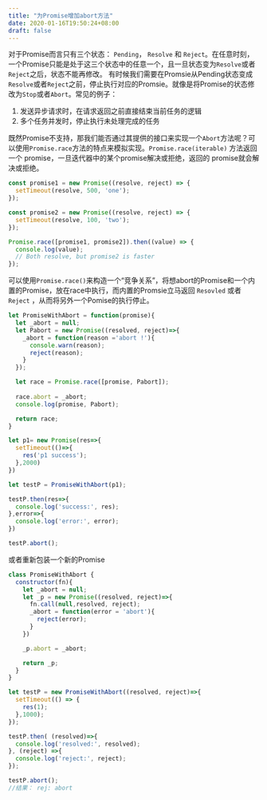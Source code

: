 ```yaml
---
title: "为Promise增加abort方法"
date: 2020-01-16T19:50:24+08:00
draft: false
---
```


对于Promise而言只有三个状态： `Pending`， `Resolve` 和 `Reject`。在任意时刻，一个Promise只能是处于这三个状态中的任意一个，且一旦状态变为`Resolve`或者`Reject`之后，状态不能再修改。
有时候我们需要在Promsie从Pending状态变成`Resolve`或者`Reject`之前，停止执行对应的Promsie。就像是将Promise的状态修改为`Stop`或者`Abort`。常见的例子：
1. 发送异步请求时，在请求返回之前直接结束当前任务的逻辑
2. 多个任务并发时，停止执行未处理完成的任务

既然Promise不支持，那我们能否通过其提供的接口来实现一个`Abort`方法呢？可以使用`Promise.race`方法的特点来模拟实现。`Promise.race(iterable)` 方法返回一个 promise，一旦迭代器中的某个promise解决或拒绝，返回的 promise就会解决或拒绝。

```js
const promise1 = new Promise((resolve, reject) => {
  setTimeout(resolve, 500, 'one');
});

const promise2 = new Promise((resolve, reject) => {
  setTimeout(resolve, 100, 'two');
});

Promise.race([promise1, promise2]).then((value) => {
  console.log(value);
  // Both resolve, but promise2 is faster
});
```

可以使用`Promise.race()`来构造一个“竞争关系”，将想abort的Promise和一个内置的Promise，放在race中执行，而内置的Promsie立马返回 `Resovled` 或者 `Reject` ，从而将另外一个Pomise的执行停止。

```js
let PromiseWithAbort = function(promise){
  let _abort = null;
  let Pabort = new Promise((resolved, reject)=>{
    _abort = function(reason ='abort !'){
      console.warn(reason);
      reject(reason);
    }
  });

  let race = Promise.race([promise, Pabort]);
  
  race.abort = _abort;
  console.log(promise, Pabort);

  return race;
}

let p1= new Promise(res=>{
  setTimeout(()=>{
    res('p1 success');
  },2000)
})

let testP = PromiseWithAbort(p1);

testP.then(res=>{
  console.log('success:', res);
},error=>{
  console.log('error:', error);
})

testP.abort();
```

或者重新包装一个新的Promise

```js
class PromiseWithAbort {
  constructor(fn){
    let _abort = null;
    let _p = new Promise((resolved, reject)=>{
      fn.call(null,resolved, reject);
      _abort = function(error = 'abort'){ 
        reject(error); 
      }
    })

    _p.abort = _abort;

    return _p;
  }
}

let testP = new PromiseWithAbort((resolved, reject)=>{
  setTimeout(() => {
    res(1);
  },1000);
});

testP.then( (resolved)=>{
  console.log('resolved:', resolved);
}, (reject) =>{
  console.log('reject:', reject);
});

testP.abort();
//结果： rej: abort
```
